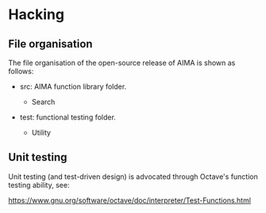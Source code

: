 Hacking
=======

File organisation
-----------------
The file organisation of the open-source release of AIMA is shown as
follows:

* src: AIMA function library folder.
  + Search

* test: functional testing folder.
  + Utility


Unit testing
------------
Unit testing (and test-driven design) is advocated through Octave's 
function testing ability, see: 

https://www.gnu.org/software/octave/doc/interpreter/Test-Functions.html

